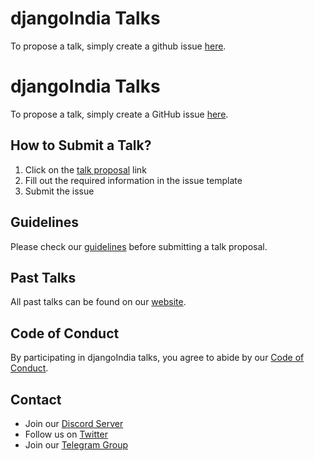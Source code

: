 # djangoIndia Talks

To propose a talk, simply create a github issue [here][talk_proposal].


[talk_proposal]: https://github.com/djangoindia/talks/issues/new?assignees=yednapg&labels=proposal&template=talk_proposal.yaml
# djangoIndia Talks

To propose a talk, simply create a GitHub issue [here][talk_proposal].

## How to Submit a Talk?

1. Click on the [talk proposal][talk_proposal] link
2. Fill out the required information in the issue template
3. Submit the issue

## Guidelines

Please check our [guidelines](guidelines.md) before submitting a talk proposal.

## Past Talks

All past talks can be found on our [website](https://djangoindia.org/talks).

## Code of Conduct

By participating in djangoIndia talks, you agree to abide by our [Code of Conduct](https://djangoindia.org/coc).

## Contact

- Join our [Discord Server](https://discord.gg/djangoindia)
- Follow us on [Twitter](https://twitter.com/djangoIndia)
- Join our [Telegram Group](https://t.me/djangoIndia)

[talk_proposal]: https://github.com/djangoindia/talks/issues/new?assignees=&labels=proposal&template=talk_proposal.yaml
